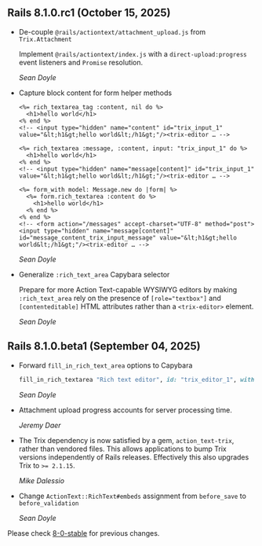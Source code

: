 ## Rails 8.1.0.rc1 (October 15, 2025) ##

*   De-couple `@rails/actiontext/attachment_upload.js` from `Trix.Attachment`

    Implement `@rails/actiontext/index.js` with a `direct-upload:progress` event
    listeners and `Promise` resolution.

    *Sean Doyle*

*   Capture block content for form helper methods

    ```erb
    <%= rich_textarea_tag :content, nil do %>
      <h1>hello world</h1>
    <% end %>
    <!-- <input type="hidden" name="content" id="trix_input_1" value="&lt;h1&gt;hello world&lt;/h1&gt;"/><trix-editor … -->

    <%= rich_textarea :message, :content, input: "trix_input_1" do %>
      <h1>hello world</h1>
    <% end %>
    <!-- <input type="hidden" name="message[content]" id="trix_input_1" value="&lt;h1&gt;hello world&lt;/h1&gt;"/><trix-editor … -->

    <%= form_with model: Message.new do |form| %>
      <%= form.rich_textarea :content do %>
        <h1>hello world</h1>
      <% end %>
    <% end %>
    <!-- <form action="/messages" accept-charset="UTF-8" method="post"><input type="hidden" name="message[content]" id="message_content_trix_input_message" value="&lt;h1&gt;hello world&lt;/h1&gt;"/><trix-editor … -->
    ```

    *Sean Doyle*

*   Generalize `:rich_text_area` Capybara selector

    Prepare for more Action Text-capable WYSIWYG editors by making
    `:rich_text_area` rely on the presence of `[role="textbox"]` and
    `[contenteditable]` HTML attributes rather than a `<trix-editor>` element.

    *Sean Doyle*

## Rails 8.1.0.beta1 (September 04, 2025) ##

*   Forward `fill_in_rich_text_area` options to Capybara

    ```ruby
    fill_in_rich_textarea "Rich text editor", id: "trix_editor_1", with: "Hello world!"
    ```

    *Sean Doyle*

*   Attachment upload progress accounts for server processing time.

    *Jeremy Daer*

*   The Trix dependency is now satisfied by a gem, `action_text-trix`, rather than vendored
    files. This allows applications to bump Trix versions independently of Rails
    releases. Effectively this also upgrades Trix to `>= 2.1.15`.

    *Mike Dalessio*

*   Change `ActionText::RichText#embeds` assignment from `before_save` to `before_validation`

    *Sean Doyle*

Please check [8-0-stable](https://github.com/rails/rails/blob/8-0-stable/actiontext/CHANGELOG.md) for previous changes.
